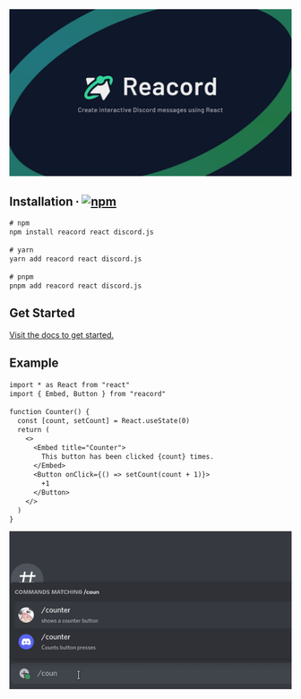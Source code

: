 <center>
  <img src="./packages/website/app/assets/banner.png" alt="Reacord: Create interactive Discord messages using React">
</center>

## Installation ∙ [![npm](https://img.shields.io/npm/v/reacord?color=blue&style=flat-square)](https://www.npmjs.com/package/reacord)

```console
# npm
npm install reacord react discord.js

# yarn
yarn add reacord react discord.js

# pnpm
pnpm add reacord react discord.js

```

## Get Started

[Visit the docs to get started.](https://reacord.mapleleaf.dev/guides/getting-started)

## Example

<!-- prettier-ignore -->
```tsx
import * as React from "react"
import { Embed, Button } from "reacord"

function Counter() {
  const [count, setCount] = React.useState(0)
  return (
    <>
      <Embed title="Counter">
        This button has been clicked {count} times.
      </Embed>
      <Button onClick={() => setCount(count + 1)}>
        +1
      </Button>
    </>
  )
}
```

![Counter demo](./reacord-counter-demo.gif)
